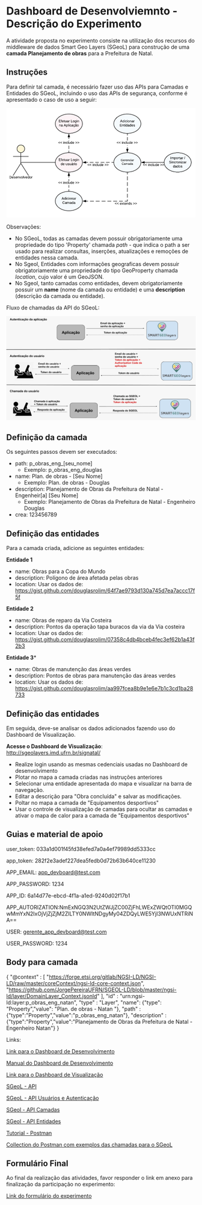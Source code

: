 # Dashboard de Desenvolviemnto - Descrição do Experimento

A atividade proposta no experimento consiste na utilização dos recursos do middleware de dados Smart Geo Layers (SGeoL) para construção de uma **camada Planejamento de obras** para a Prefeitura de Natal.

## Instruções

Para definir tal camada, é necessário fazer uso das APIs para Camadas e Entidades do SGeoL, incluindo o uso das APIs de segurança, conforme é apresentado o caso de uso a seguir:

![Funcionalidade para criação e entidades](/img/caso-de-uso-dev.png)

Observações:

- No SGeoL, todas as camadas devem possuir obrigatoriamente uma propriedade do tipo 'Property' chamada *path* - que indica o path a ser usado para realizar consultas, inserções, atualizações e remoções de entidades nessa camada.
- No Sgeol, Entidades com informações geograficas devem possuir obrigatoriamente uma propriedade do tipo GeoProperty chamada *location*, cujo valor é um GeoJSON.
- No Sgeol, tanto camadas como entidades, devem obrigatoriamente possuir um **name** (nome da camada ou entidade) e uma **description** (descrição da camada ou entidade).

Fluxo de chamadas da API do SGeoL:

![Fluxo de chamadas para API do Sgeol](/img/sgeol-uso-api.jpg)

## Definição da camada
  
Os seguintes passos devem ser executados:

- path: p_obras_eng_[seu_nome]
	- Exemplo: p_obras_eng_douglas
- name: Plan. de obras - [Seu Nome]
	- Exemplo: Plan. de obras - Douglas
- description: Planejamento de Obras da Prefeitura de Natal - Engenheir[a] [Seu Nome]
	- Exemplo: Planejamento de Obras da Prefeitura de Natal - Engenheiro Douglas
- crea: 123456789

## Definição das entidades

Para a camada criada, adicione as seguintes entidades:

**Entidade 1**
- name: Obras para a Copa do Mundo
- description: Polígono de área afetada pelas obras
- location: Usar os dados de: https://gist.github.com/douglasrolim/64f7ae9793d130a745d7ea7accc17f5f

**Entidade 2**
- name: Obras de reparo da Via Costeira
- description: Pontos da operação tapa buracos da via da Via costeira
- location: Usar os dados de: https://gist.github.com/douglasrolim/07358c4db4bceb4fec3ef62b1a43f2b3

**Entidade 3***
- name: Obras de manutenção das áreas verdes
- description: Pontos de obras para manutenção das áreas verdes
- location: Usar os dados de: https://gist.github.com/douglasrolim/aa997fcea8b9e1e6e7b1c3cd1ba28733

## Definição das entidades

Em seguida, deve-se analisar os dados adicionados fazendo uso do Dashboard de Visualização.

**Acesse o Dashboard de Visualização**: http://sgeolayers.imd.ufrn.br/signatal/

- Realize login usando as mesmas cedenciais usadas no Dashboard de desenvolvimento
- Plotar no mapa a camada criadas nas instruções anteriores
- Selecionar uma entidade apresentada do mapa e visualizar na barra de navegação.
- Editar a descrição para "Obra concluída" e salvar as modificações.
- Poltar no mapa a camada de "Equipamentos desportivos"
- Usar o controle de visualização de camadas para ocultar as camadas e ativar o mapa de calor para a camada de "Equipamentos desportivos"


## Guias e material de apoio

user_token: 033a1d001f45fd38efed7a0a4ef79989dd5333cc

app_token: 282f2e3adef227dea5fedb0d72b63b640ce11230

APP_EMAIL: app_devboard@test.com

APP_PASSWORD: 1234

APP_ID: 6a14d77e-ebcd-4f1a-a1ed-9240d02f17b1

APP_AUTORIZATION:NmExNGQ3N2UtZWJjZC00ZjFhLWExZWQtOTI0MGQwMmYxN2IxOjVjZjZjM2ZlLTY0NWItNDgyMy04ZDQyLWE5YjI3NWUxNTRiNA==

USER: gerente_app_devboard@test.com

USER_PASSWORD: 1234

## Body para camada 

{
    "@context" : [ "https://forge.etsi.org/gitlab/NGSI-LD/NGSI-LD/raw/master/coreContext/ngsi-ld-core-context.json", "https://github.com/JorgePereiraUFRN/SGEOL-LD/blob/master/ngsi-ld/layer/DomainLayer_Context.jsonld" ],
    "id" : "urn:ngsi-ld:layer:p_obras_eng_natan",
    "type" : "Layer",
    "name": {"type": "Property","value": "Plan. de obras - Natan "},
    "path" : {"type":"Property","value":"p_obras_eng_natan"},
    "description" : {"type":"Property","value":"Planejamento de Obras da Prefeitura de Natal - Engenheiro Natan"}
}

Links:

[Link para o Dashboard de Desenvolvimento](http://sgeolayers.imd.ufrn.br/devboard/)

[Manual do Dashboard de Desenvolvimento](https://docs.google.com/document/d/1cx7UJ0hMkUzKJ2l8DcXKeiyASrBuh_wlrdOuBIy46No/edit?usp=sharing)

[Link para o Dashboard de Visualização](http://sgeolayers.imd.ufrn.br/signatal/)

[SGeoL - API](http://sgeolayers.imd.ufrn.br/sgeol-test-sec/operacoes-api.xhtml)

[SGeoL - API Usuários e Autenticação](http://sgeolayers.imd.ufrn.br/sgeol-test-sec/api-usuarios-autenticacao.xhtml)

[SGeol - API Camadas](http://sgeolayers.imd.ufrn.br/sgeol-test-sec/api-camadas.xhtml)

[SGeol - API Entidades](http://sgeolayers.imd.ufrn.br/sgeol-test-sec/api-entidades.xhtml)

[Tutorial - Postman](https://documenter.getpostman.com/view/4390317/SWTBfJQ9?version=latest)

[Collection do Postman com exemplos das chamadas para o SGeoL](https://github.com/douglasrolim/exp-dashboards/blob/master/examples/tutorial-sgeol.postman_collection.json)

## Formulário Final

Ao final da realização das atividades, favor responder o link em anexo para finalização da participação no experimento:

[Link do formulário do experimento](https://docs.google.com/forms/d/e/1FAIpQLSeuVhewdsU04atKJAapF0MuxEYHOVY0K4ev0dh9jSOkVSxamA/viewform?usp=sf_link)
